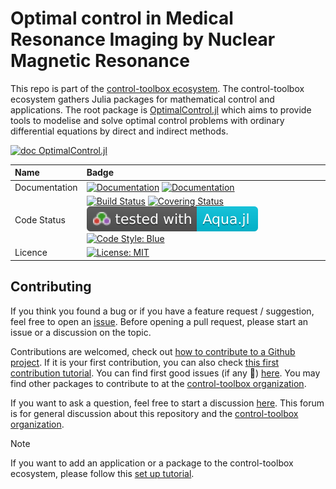 # Optimal control in Medical Resonance Imaging by Nuclear Magnetic Resonance

[ci-img]: https://github.com/control-toolbox/MedicalResonanceImaging.jl/actions/workflows/CI.yml/badge.svg?branch=main
[ci-url]: https://github.com/control-toolbox/MedicalResonanceImaging.jl/actions/workflows/CI.yml?query=branch%3Amain

[co-img]: https://codecov.io/gh/control-toolbox/MedicalResonanceImaging.jl/branch/main/graph/badge.svg?token=YM5YQQUSO3
[co-url]: https://codecov.io/gh/control-toolbox/MedicalResonanceImaging.jl

[doc-dev-img]: https://img.shields.io/badge/docs-dev-8A2BE2.svg
[doc-dev-url]: https://control-toolbox.org/MedicalResonanceImaging.jl/dev/

[doc-stable-img]: https://img.shields.io/badge/docs-stable-blue.svg
[doc-stable-url]: https://control-toolbox.org/MedicalResonanceImaging.jl/stable/

[licence-img]: https://img.shields.io/badge/License-MIT-yellow.svg
[licence-url]: https://github.com/control-toolbox/MedicalResonanceImaging.jl/blob/master/LICENSE

[aqua-img]: https://raw.githubusercontent.com/JuliaTesting/Aqua.jl/master/badge.svg
[aqua-url]: https://github.com/JuliaTesting/Aqua.jl

[blue-img]: https://img.shields.io/badge/code%20style-blue-4495d1.svg
[blue-url]: https://github.com/JuliaDiff/BlueStyle

This repo is part of the [control-toolbox ecosystem](https://github.com/control-toolbox). 
The control-toolbox ecosystem gathers Julia packages for mathematical control and applications. The root package is [OptimalControl.jl](https://github.com/control-toolbox/OptimalControl.jl) which aims to provide tools to modelise and solve optimal control problems with ordinary differential equations by direct and indirect methods. 

[![doc OptimalControl.jl](https://img.shields.io/badge/Documentation-OptimalControl.jl-blue)](http://control-toolbox.org/OptimalControl.jl)

| **Name**          | **Badge**         |
:-------------------|:------------------|
| Documentation     | [![Documentation][doc-stable-img]][doc-stable-url] [![Documentation][doc-dev-img]][doc-dev-url]                   | 
| Code Status       | [![Build Status][ci-img]][ci-url] [![Covering Status][co-img]][co-url] [![Aqua.jl][aqua-img]][aqua-url] [![Code Style: Blue][blue-img]][blue-url] |
| Licence           | [![License: MIT][licence-img]][licence-url]   |

## Contributing

[issue-url]: https://github.com/control-toolbox/MedicalResonanceImaging.jl/issues
[first-good-issue-url]: https://github.com/control-toolbox/MedicalResonanceImaging.jl/contribute

If you think you found a bug or if you have a feature request / suggestion, feel free to open an [issue][issue-url].
Before opening a pull request, please start an issue or a discussion on the topic. 

Contributions are welcomed, check out [how to contribute to a Github project](https://docs.github.com/en/get-started/exploring-projects-on-github/contributing-to-a-project). 
If it is your first contribution, you can also check [this first contribution tutorial](https://github.com/firstcontributions/first-contributions).
You can find first good issues (if any 🙂) [here][first-good-issue-url]. You may find other packages to contribute to at the [control-toolbox organization](https://github.com/control-toolbox).

If you want to ask a question, feel free to start a discussion [here](https://github.com/orgs/control-toolbox/discussions). This forum is for general discussion about this repository and the [control-toolbox organization](https://github.com/control-toolbox).

>[!NOTE]
> If you want to add an application or a package to the control-toolbox ecosystem, please follow this [set up tutorial](https://github.com/control-toolbox/CTApp.jl/discussions/9).
